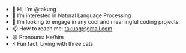 - 👋 Hi, I’m @takuog
- 👀 I’m interested in Natural Language Processing
- 💞️ I’m looking to engage in any cool and meaningful coding projects.
- 📫 How to reach me: takuog@gmail.com
- 😄 Pronouns: He/him
- ⚡ Fun fact: Living with three cats
